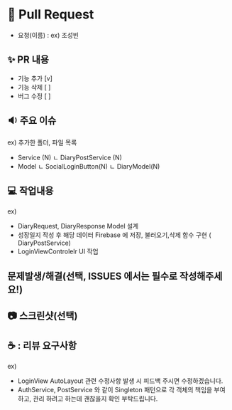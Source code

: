 #  📌    Pull Request

- 요청(이름) : ex) 조성빈

## :sparkles: PR 내용
- 기능 추가 [v]
- 기능 삭제 [ ]
- 버그 수정 [ ]

## 🔉  주요 이슈
ex)
 추가한 폴더, 파일 목록
 - Service (N)
ㄴ DiaryPostService  (N)
- Model
ㄴ SocialLoginButton(N)
ㄴ DiaryModel(N)


## 💻  작업내용
ex)
- DiaryRequest, DiaryResponse Model 설계
- 성장일지 작성 후 해당 데이터 Firebase 에 저장, 불러오기,삭제 함수 구현 ( DiaryPostService)
- LoginViewControlelr UI 작업


## 문제발생/해결(선택, ISSUES 에서는 필수로 작성해주세요!)


## 📷  스크린샷(선택)


## ☕ : 리뷰 요구사항
ex)
-  LoginView AutoLayout 관련 수정사항 발생 시 피드백 주시면 수정하겠습니다.
-  AuthService, PostService 와 같이 Singleton 패턴으로 각 객체의 책임을 부여하고, 관리 하려고 하는데 괜찮을지 확인 부탁드립니다.

